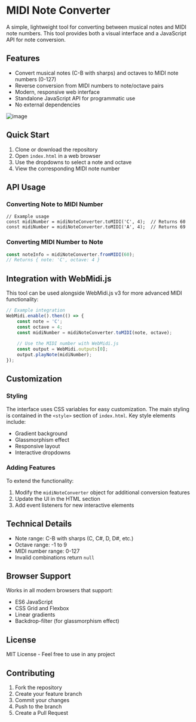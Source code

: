 # MIDI Note Converter

A simple, lightweight tool for converting between musical notes and MIDI note numbers. This tool provides both a visual interface and a JavaScript API for note conversion.

## Features

- Convert musical notes (C-B with sharps) and octaves to MIDI note numbers (0-127)
- Reverse conversion from MIDI numbers to note/octave pairs
- Modern, responsive web interface
- Standalone JavaScript API for programmatic use
- No external dependencies

![image](https://github.com/user-attachments/assets/84b08212-5901-4035-86c8-a12f1f16b5cf)

## Quick Start

1. Clone or download the repository
2. Open `index.html` in a web browser
3. Use the dropdowns to select a note and octave
4. View the corresponding MIDI note number

## API Usage

### Converting Note to MIDI Number

```
// Example usage
const midiNumber = midiNoteConverter.toMIDI('C', 4);  // Returns 60
const midiNumber = midiNoteConverter.toMIDI('A', 4);  // Returns 69
```

### Converting MIDI Number to Note

```javascript
const noteInfo = midiNoteConverter.fromMIDI(60);  
// Returns { note: 'C', octave: 4 }
```

## Integration with WebMidi.js

This tool can be used alongside WebMidi.js v3 for more advanced MIDI functionality:

```javascript
// Example integration
WebMidi.enable().then(() => {
    const note = 'C';
    const octave = 4;
    const midiNumber = midiNoteConverter.toMIDI(note, octave);
    
    // Use the MIDI number with WebMidi.js
    const output = WebMidi.outputs[0];
    output.playNote(midiNumber);
});
```

## Customization

### Styling

The interface uses CSS variables for easy customization. The main styling is contained in the `<style>` section of `index.html`. Key style elements include:

- Gradient background
- Glassmorphism effect
- Responsive layout
- Interactive dropdowns

### Adding Features

To extend the functionality:

1. Modify the `midiNoteConverter` object for additional conversion features
2. Update the UI in the HTML section
3. Add event listeners for new interactive elements

## Technical Details

- Note range: C-B with sharps (C, C#, D, D#, etc.)
- Octave range: -1 to 9
- MIDI number range: 0-127
- Invalid combinations return `null`

## Browser Support

Works in all modern browsers that support:
- ES6 JavaScript
- CSS Grid and Flexbox
- Linear gradients
- Backdrop-filter (for glassmorphism effect)

## License

MIT License - Feel free to use in any project

## Contributing

1. Fork the repository
2. Create your feature branch
3. Commit your changes
4. Push to the branch
5. Create a Pull Request
